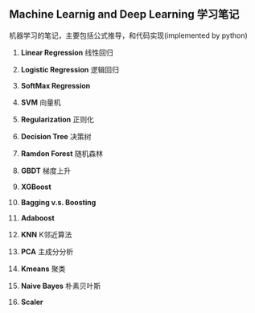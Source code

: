 ## Machine Learnig and Deep Learning 学习笔记

机器学习的笔记，主要包括公式推导，和代码实现(implemented by python)

01. **Linear Regression** 线性回归

02. **Logistic Regression** 逻辑回归

03. **SoftMax Regression**

04. **SVM** 向量机

05. **Regularization** 正则化

06. **Decision Tree** 决策树

07. **Ramdon Forest** 随机森林

08. **GBDT** 梯度上升

09. **XGBoost**

10. **Bagging v.s. Boosting**

11. **Adaboost**

12. **KNN** K邻近算法

13. **PCA** 主成分分析

14. **Kmeans** 聚类

15. **Naive Bayes** 朴素贝叶斯

31. **Scaler**